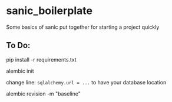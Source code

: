 # sanic_boilerplate
Some basics of sanic put together for starting a project quickly

## To Do:  

pip install -r requirements.txt  

alembic init  
    
change line: `sqlalchemy.url = ...` to have your database location  

alembic revision -m "baseline"